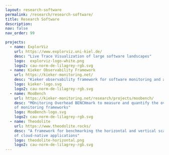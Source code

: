 ```yaml
---
layout: research-software
permalink: /research/research-software/
title: Research Software
description: 
nav: false
nav_order: 99

projects:
  - name: ExplorViz
    url: https://www.explorviz.uni-kiel.de/
    desc: "Live Trace Visualization of large software landscapes"
    logo:  explorviz-logo-white.png
    logo2: cau-norm-de-lilagrey-rgb.svg
  - name: Kieker Observability Framework
    url: https://kieker-monitoring.net/
    desc: "Kieker observability framework for software monitoring and analysis"
    logo: kieker-logo.svg
    logo2: cau-norm-de-lilagrey-rgb.svg
  - name: MooBench
    url: https://kieker-monitoring.net/research/projects/moobench/
    desc: "MOnitoring Overhead BENCHmark to measure and quantify the overhead
    of monitoring frameworks"
    logo: MooBench-logo.svg
    logo2: cau-norm-de-lilagrey-rgb.svg
  - name: Theodolite
    url: https://www.theodolite.rocks/
    desc: "A framework for benchmarking the horizontal and vertical scalability
    of cloud-native applications"
    logo: theodolite-horizontal.png
    logo2: cau-norm-de-lilagrey-rgb.svg
---
```

